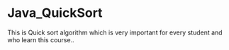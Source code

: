 # Java_QuickSort
This is Quick sort algorithm which is very important for every student and who learn this course..

